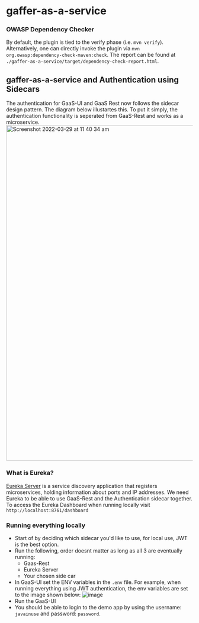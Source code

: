 # gaffer-as-a-service

### OWASP Dependency Checker
By default, the plugin is tied to the verify phase (i.e. `mvn verify`). 
Alternatively, one can directly invoke the plugin via `mvn org.owasp:dependency-check-maven:check`.
The report can be found at `./gaffer-as-a-service/target/dependency-check-report.html`.

## gaffer-as-a-service and Authentication using Sidecars
The authentication for GaaS-UI and GaaS Rest now follows the sidecar design pattern. The diagram below illustartes this.
To put it simply, the authentication functionality is seperated from GaaS-Rest and works as a microservice.
<img width="906" alt="Screenshot 2022-03-29 at 11 40 34 am" src="https://user-images.githubusercontent.com/60354187/160594023-61b84bf9-0738-41a8-9d15-f62520230384.png">


### What is Eureka?
[Eureka Server](https://cloud.spring.io/spring-cloud-netflix/multi/multi_spring-cloud-eureka-server.html) is a service discovery application that registers microservices, holding information about ports and IP addresses.
We need Eureka to be able to use GaaS-Rest and the Authentication sidecar together.
To access the Eureka Dashboard when running locally visit `http://localhost:8761/dashboard`

### Running everything locally

* Start of by deciding which sidecar you'd like to use, for local use, JWT is the best option.
* Run the following, order doesnt matter as long as all 3 are eventually running:
  * Gaas-Rest
  * Eureka Server
  * Your chosen side car
* In GaaS-UI set the ENV variables in the `.env` file. For example, when running everything using JWT authentication, the env variables are set to the image shown below:
![image](https://user-images.githubusercontent.com/60354187/160592401-e0127719-56cb-4353-b3e9-f100f75a850c.png)
* Run the GaaS-UI
* You should be able to login to the demo app by using the username: `javainuse` and password: `password`.
